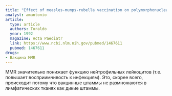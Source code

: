```yaml
---
title: "Effect of measles-mumps-rubella vaccination on polymorphonuclear neutrophil functions in children"
analyst: amantonio
article:
  type: article
  authors: Toraldo
  year: 1992
  magazine: Acta Paediatr
  link: https://www.ncbi.nlm.nih.gov/pubmed/1467611
  pubmed: 1467611
drugs:
- Вакцина MMR
---
```


MMR значительно понижает функцию нейтрофильных лейкоцитов (т.е. повышает восприимчивость к инфекциям). Это, скорее всего, происходит потому что вакцинные штаммы не размножаются в лимфатических тканях как дикие штаммы.
